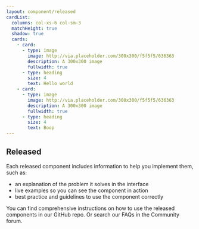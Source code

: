 ```yaml
---
layout: component/released
cardList:
  columns: col-xs-6 col-sm-3
  matchHeight: true
  shadow: true
  cards:
    - card:
      - type: image
        image: http://via.placeholder.com/300x300/f5f5f5/636363
        description: A 300x300 image
        fullwidth: true
      - type: heading
        size: 4
        text: Hello world
    - card:
      - type: image
        image: http://via.placeholder.com/300x300/f5f5f5/636363
        description: A 300x300 image
        fullwidth: true
      - type: heading
        size: 4
        text: Boop
---
```


## Released

Each released component includes information to help you implement them, such as:

- an explanation of the problem it solves in the interface
- live examples so you can see the component in action
- best practice and guidelines to use the component correctly

You can find comprehensive instructions on how to use the released components in our GitHub repo. Or search our FAQs in the Community forum.

